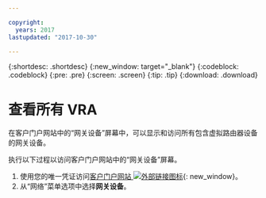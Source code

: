 ```yaml
---

copyright:
  years: 2017
lastupdated: "2017-10-30"

---
```


{:shortdesc: .shortdesc}
{:new_window: target="_blank"}
{:codeblock: .codeblock}
{:pre: .pre}
{:screen: .screen}
{:tip: .tip}
{:download: .download}

# 查看所有 VRA

在客户门户网站中的“网关设备”屏幕中，可以显示和访问所有包含虚拟路由器设备的网关设备。  

执行以下过程以访问客户门户网站中的“网关设备”屏幕。

1. 使用您的唯一凭证访问[客户门户网站 ![外部链接图标](../../icons/launch-glyph.svg "外部链接图标")](https://control.softlayer.com/){: new_window}。
2. 从“网络”菜单选项中选择**网关设备**。
